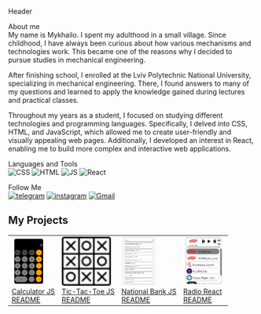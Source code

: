 Header

About me\
My name is Mykhailo. I spent my adulthood in a small village. Since childhood, I have always been curious about how various mechanisms and technologies work. This became one of the reasons why I decided to pursue studies in mechanical engineering.

After finishing school, I enrolled at the Lviv Polytechnic National University, specializing in mechanical engineering. There, I found answers to many of my questions and learned to apply the knowledge gained during lectures and practical classes.

Throughout my years as a student, I focused on studying different technologies and programming languages. Specifically, I delved into CSS, HTML, and JavaScript, which allowed me to create user-friendly and visually appealing web pages. Additionally, I developed an interest in React, enabling me to build more complex and interactive web applications.

Languages and Tools\
![CSS](https://img.shields.io/badge/Css-black?style=for-the-badge&logo=CSs3)
![HTML](https://img.shields.io/badge/HTML-black?style=for-the-badge&logo=HTML5)
![JS](https://img.shields.io/badge/JavaScript-black?style=for-the-badge&logo=JavaScript)
![React](https://img.shields.io/badge/React-black?style=for-the-badge&logo=React)

Follow Me\
[![telegram](https://img.shields.io/badge/Telegram-black?style=for-the-badge&logo=Telegram)](https://t.me/MykhailoLoniak)
[![instagram](https://img.shields.io/badge/Instagram-black?style=for-the-badge&logo=Instagram)](https://instagram.com/lonyakmisha?igshid=MzNlNGNkZWQ4Mg==)
[![Gmail](https://img.shields.io/badge/Gmail-black?style=for-the-badge&logo=Gmail)](http://loniakmykhail@gmail.com)

## My Projects

<table>
    <tr>
        <td>
            <a href="https://music-player-teal-two.vercel.app/" target="_blank" rel="noopener">
                <img src="https://github.com/MykhailoLoniak/project/blob/main/calc.png" alt="Calculator JS" height="100"><br>
                Calculator JS
            </a>
            <a href="https://github.com/MykhailoLoniak/project/blob/main/README.md" target="_blank" rel="noopener"></br>
               README
            </a>
        </td>
        <td>
            <a href="https://mykhailoloniak.github.io/xo/" target="_blank" rel="noopener">
                <img src="https://github.com/MykhailoLoniak/xo/blob/main/ico.png" alt="Tic-Tac-Toe" height="100"><br>
                Tic-Tac-Toe JS 
            </a>
                <a href="https://github.com/MykhailoLoniak/xo/blob/main/README.md" target="_blank" rel="noopener"></br>
               README
            </a>
        </td>
        <td>
            <a href="https://mykhailoloniak.github.io/Bank/" target="_blank" rel="noopener">
                <img src="https://github.com/MykhailoLoniak/Bank/blob/main/Capture.PNG" alt="exchange rate of the National Bank" height="100"><br>
              National Bank JS
            </a>
              <a href="https://github.com/MykhailoLoniak/Bank/blob/main/README.md" target="_blank" rel="noopener"></br>
               README
            </a>
        </td>
        <td>
            <a href="https://music-player-teal-two.vercel.app/" target="_blank" rel="noopener">
                <img src="https://github.com/MykhailoLoniak/music-player/blob/master/Capture.PNG" alt="Radiio" height="100"><br>
              Radio React
            </a>
              <a href="https://github.com/MykhailoLoniak/music-player/blob/master/src/readme.md" target="_blank" rel="noopener"></br>
               README
            </a>
        </td>
    </tr>
</table>
